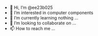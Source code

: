 - 👋 Hi, I’m @ee23b025
- 👀 I’m interested in computer components
- 🌱 I’m currently learning nothing ...
- 💞️ I’m looking to collaborate on ...
- 📫 How to reach me ...

<!---
ee23b025/ee23b025 is a ✨ special ✨ repository because its `README.md` (this file) appears on your GitHub profile.
You can click the Preview link to take a look at your changes.
--->
